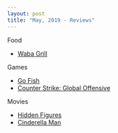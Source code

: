 ```yaml
---
layout: post
title: "May, 2019 - Reviews"
---
```


Food

  - [Waba Grill](https://karlcxu.github.io/KarlChoiReviews/2006/01/01/WabaGrill.html)

Games

  - [Go Fish](https://karlcxu.github.io/KarlChoiReviews/1984/01/01/GoFish.html)
  - [Counter Strike: Global Offensive](https://karlcxu.github.io/KarlChoiReviews/2012/08/21/Csgo.html)

Movies

  - [Hidden Figures](https://karlcxu.github.io/KarlChoiReviews/2016/12/25/HiddenFigures.html)
  - [Cinderella Man](https://karlcxu.github.io/KarlChoiReviews/2005/06/03/Cinderella-Man.html)

